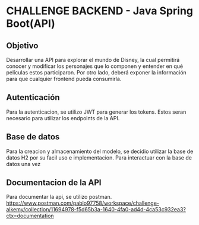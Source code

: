 # CHALLENGE BACKEND - Java Spring Boot(API)

## Objetivo

Desarrollar una API para explorar el mundo de Disney, la cual permitirá conocer y modificar los
personajes que lo componen y entender en qué películas estos participaron. Por otro lado, deberá
exponer la información para que cualquier frontend pueda consumirla.

## Autenticación

Para la autenticacion, se utilizo JWT para generar los tokens. Estos seran necesario para utilizar los endpoints de la API.


## Base de datos

Para la creacion y almacenamiento del modelo, se decidio utilizar la base de datos H2 por su facil uso e implementacion.
Para interactuar con la base de datos una vez 

## Documentacion de la API

Para documentar la api, se utilizo postman.
https://www.postman.com/pablo97758/workspace/challenge-alkemy/collection/11694978-f5d65b3a-1640-4fa0-ad4d-4ca53c932ea3?ctx=documentation



